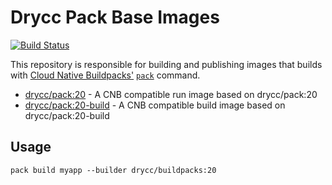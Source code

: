 # Drycc Pack Base Images

[![Build Status](https://drone.drycc.cc/api/badges/drycc/pack-images/status.svg)](https://drone.drycc.cc/drycc/pack-images)

This repository is responsible for building and publishing images that builds
with [Cloud Native Buildpacks'](https://buildpacks.io)
[`pack`](https://github.com/buildpacks/pack) command.

* [drycc/pack:20](https://hub.docker.com/r/drycc/pack/tags/) - A CNB
  compatible run image based on drycc/pack:20
* [drycc/pack:20-build](https://hub.docker.com/r/drycc/pack/tags/) - A CNB
  compatible build image based on drycc/pack:20-build

## Usage

`pack build myapp --builder drycc/buildpacks:20`
